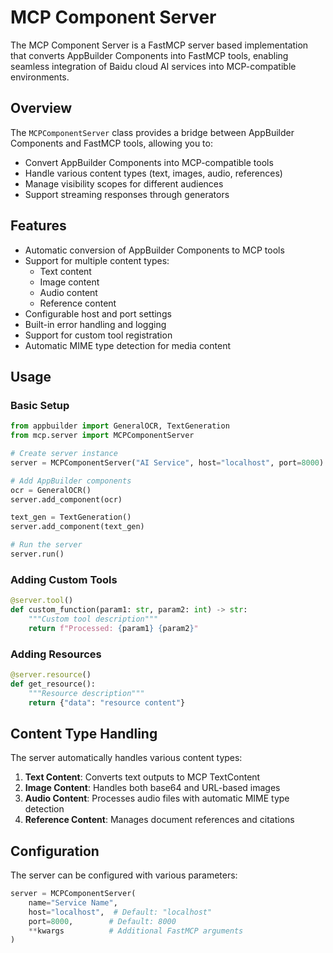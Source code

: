 # MCP Component Server

The MCP Component Server is a FastMCP server based implementation that converts AppBuilder Components into FastMCP tools, enabling seamless integration of Baidu cloud AI services into MCP-compatible environments.

## Overview

The `MCPComponentServer` class provides a bridge between AppBuilder Components and FastMCP tools, allowing you to:
- Convert AppBuilder Components into MCP-compatible tools
- Handle various content types (text, images, audio, references)
- Manage visibility scopes for different audiences
- Support streaming responses through generators

## Features

- Automatic conversion of AppBuilder Components to MCP tools
- Support for multiple content types:
  - Text content
  - Image content
  - Audio content
  - Reference content
- Configurable host and port settings
- Built-in error handling and logging
- Support for custom tool registration
- Automatic MIME type detection for media content

## Usage

### Basic Setup

```python
from appbuilder import GeneralOCR, TextGeneration
from mcp.server import MCPComponentServer

# Create server instance
server = MCPComponentServer("AI Service", host="localhost", port=8000)

# Add AppBuilder components
ocr = GeneralOCR()
server.add_component(ocr)

text_gen = TextGeneration()
server.add_component(text_gen)

# Run the server
server.run()
```

### Adding Custom Tools

```python
@server.tool()
def custom_function(param1: str, param2: int) -> str:
    """Custom tool description"""
    return f"Processed: {param1} {param2}"
```

### Adding Resources

```python
@server.resource()
def get_resource():
    """Resource description"""
    return {"data": "resource content"}
```

## Content Type Handling

The server automatically handles various content types:

1. **Text Content**: Converts text outputs to MCP TextContent
2. **Image Content**: Handles both base64 and URL-based images
3. **Audio Content**: Processes audio files with automatic MIME type detection
4. **Reference Content**: Manages document references and citations


## Configuration

The server can be configured with various parameters:

```python
server = MCPComponentServer(
    name="Service Name",
    host="localhost",  # Default: "localhost"
    port=8000,        # Default: 8000
    **kwargs          # Additional FastMCP arguments
)
```